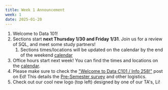 ```yaml
---
title: Week 1 Announcement
week: 1
date: 2025-01-20
---
```


1. Welcome to Data 101! 
2. Sections start **next Thursday 1/30 and Friday 1/31**. Join us for a review of SQL, and meet some study partners!
    1. Sections times/locations will be updated on the calendar by the end of the weekend [calendar](calendar)
3. Office hours start next week! You can find the times and locations on the [calendar](calendar).
4. Please make sure to check the ["Welcome to Data C101 / Info 258!"](https://edstem.org/us/courses/74385/discussion/6000953) post on Ed! This details the [Pre-Semester survey](https://tinyurl.com/data101-sp25-presem) and other logistics.
5. Check out our cool new logo (top left) designed by one of our TA's, Li!



